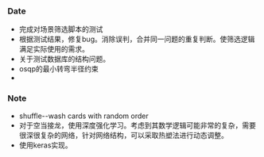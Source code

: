 ### Date
- 完成对场景筛选脚本的测试
- 根据测试结果，修复bug。消除误判，合并同一问题的重复判断。使筛选逻辑满足实际使用的需求。
- 关于测试数据库的结构问题。
- osqp的最小转弯半径约束
- 

### Note
- shuffle--wash cards with random order
- 对于空当接龙，使用深度强化学习。考虑到其数学逻辑可能非常的复杂，需要很深很复杂的网络，针对网络结构，可以采取热塑法进行动态调整。
- 使用keras实现。